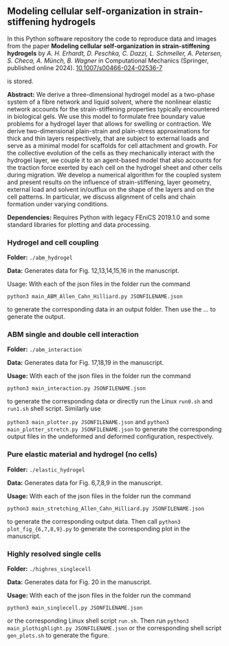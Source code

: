 ## Modeling cellular self-organization in strain-stiffening hydrogels

In this Python software repository the code to reproduce data and images from the paper **Modeling cellular self-organization in strain-stiffening hydrogels** by *A. H. Erhardt, D. Peschka, C. Dazzi, L. Schmeller, A. Petersen, S. Checa, A. Münch, B. Wagner* in Computational Mechanics (Springer, published online 2024). [10.1007/s00466-024-02536-7](https://doi.org/10.1007/s00466-024-02536-7)

is stored.

**Abstract:**  We derive a three-dimensional hydrogel model as a two-phase system of a fibre network and liquid solvent, where the
nonlinear elastic network accounts for the strain-stiffening properties typically encountered in biological gels. We use this
model to formulate free boundary value problems for a hydrogel layer that allows for swelling or contraction. We derive
two-dimensional plain-strain and plain-stress approximations for thick and thin layers respectively, that are subject to external
loads and serve as a minimal model for scaffolds for cell attachment and growth. For the collective evolution of the cells as
they mechanically interact with the hydrogel layer, we couple it to an agent-based model that also accounts for the traction
force exerted by each cell on the hydrogel sheet and other cells during migration. We develop a numerical algorithm for the
coupled system and present results on the influence of strain-stiffening, layer geometry, external load and solvent in/outflux
on the shape of the layers and on the cell patterns. In particular, we discuss alignment of cells and chain formation under
varying conditions.

**Dependencies:** Requires Python with legacy FEniCS 2019.1.0 and some standard libraries for plotting and data processing.

<h3>Hydrogel and cell coupling</h3>

**Folder:** `./abm_hydrogel`

**Data:** Generates data for Fig. 12,13,14,15,16 in the manuscript.

Usage: With each of the json files in the folder run the command 

`python3 main_ABM_Allen_Cahn_Hilliard.py JSONFILENAME.json`

to generate the corresponding data in an output folder. Then use the ... to generate the output.

<h3>ABM single and double cell interaction</h3>

**Folder:** `./abm_interaction`

**Data:** Generates data for Fig. 17,18,19 in the manuscript.

**Usage:** With each of the json files in the folder run the command 

`python3 main_interaction.py JSONFILENAME.json`

to generate the corresponding data or directly run the Linux `run0.sh` and `run1.sh` shell script. Similarly use 

`python3 main_plotter.py JSONFILENAME.json` and `python3 main_plotter_stretch.py JSONFILENAME.json` to generate the corresponding output files in the undeformed and deformed configuration, respectively.

<h3>Pure elastic material and hydrogel (no cells)</h3>

**Folder:** `./elastic_hydrogel`

**Data:** Generates data for Fig. 6,7,8,9 in the manuscript.

**Usage:** With each of the json files in the folder run the command 

`python3 main_stretching_Allen_Cahn_Hilliard.py JSONFILENAME.json`

to generate the corresponding output data. Then call `python3 plot_fig_{6,7,8,9}.py` to generate the corresponding plot in the manuscript.

<h3>Highly resolved single cells</h3>

**Folder:** `./highres_singlecell`

**Data:** Generates data for Fig. 20 in the manuscript.

**Usage:** With each of the json files in the folder run the command 

`python3 main_singlecell.py JSONFILENAME.json`

or the corresponding Linux shell script `run.sh`. Then run `python3 main_plothighlight.py JSONFILENAME.json` or the corresponding shell script `gen_plots.sh` to generate the figure.
